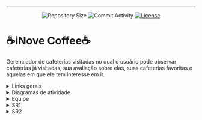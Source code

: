 <hr>
<p align="center">
  <img
    src="https://img.shields.io/github/repo-size/LucasSukar/Projeto2.0-G9?style=flat"
    alt="Repository Size"
  />
  <img
    src="https://img.shields.io/github/commit-activity/t/LucasSukar/Projeto2.0-G9?style=flat&logo=github"
    alt="Commit Activity"
  />
  <a href="LICENSE.md"
    ><img
      src="https://img.shields.io/github/license/LucasSukar/Projeto2.0-G9"
      alt="License"
  /></a>
</p>

# ☕iNove Coffee☕

  Gerenciador de cafeterias visitadas no qual o usuário pode observar cafeterias já visitadas, sua avaliação sobre elas, suas cafeterias favoritas e aquelas em que ele tem interesse em ir.


<details>

<summary>Links gerais</summary>

## 🔗Links gerais🔗

   - Deploy: [inovecoffee.azurewebsites.net](https://inovecoffee.azurewebsites.net/)

   - Jira: https://g9cafe.atlassian.net/jira/software/projects/PJT/boards/1  

   - Google Sites: https://sites.google.com/cesar.school/projetos-2-grupo-nove/in%C3%ADcio

   - Nosso Canal no Youtube : https://www.youtube.com/@INoveCoffee

   - Relatório de Programação em Par: https://docs.google.com/document/d/1tT1aOI1bNuQX62PqV5vBoj1Zjg1ET494rFGXAGmbASU/edit?amp;usp=embed_facebook&pli=1

   - Figma: https://www.figma.com/design/VcNzYoaZ8U8pSmNniSbKWX/Prot%C3%B3tipos-G9?node-id=0-1&t=PRLn2ZlheV4FjNCs-0

</details>

<details>

<summary>Diagramas de atividade</summary>

## Usuário comum

![Imagem do WhatsApp de 2024-06-08 à(s) 18 31 48_c825f1de](https://github.com/LucasSukar/Projeto2.0-G9/assets/142420463/283c2c8b-3546-479e-9b40-8d0bb451bc3a)

## Dono de cafeteria

![Imagem do WhatsApp de 2024-06-08 à(s) 18 31 00_589800df](https://github.com/LucasSukar/Projeto2.0-G9/assets/142420463/5641d3dd-852b-4e44-9ff5-15a9a6601bf6)

</details>

<details>

<summary>Equipe</summary>

## 👤Equipe👤

  - André Castro - alcms@cesar.school 📩
   
  - Caio Lima - clb@cesar.school 📩

  - Diego Vougan - dvss@cesar.school 📩
   
  - Felipe Caminha - fcc3@cesar.school 📩

  - José Braz - jbon@cesar.school 📩
   
  - Lucas Sukar - lfsw@cesar.school 📩

  - Luiz Felipe Pessoa - lfpa@cesar.school 📩

  - Luiza Nogueira - lnn@cesar.school 📩

  - Lunna Rayna - lrccov@cesar.school 📩

  - Marina Machado - mmaf@cesar.school 📩

  - Miguel Becker - mcb4@cesar.school 📩

  - Rodrigo Torres - rtmr@cesar.school 📩

</details>

<details>

<summary>SR1</summary>

  - Link Screencast prototipo lo-fi: https://youtu.be/SuXOQSHHxKM?si=R35TclnKRMp-wZq1

  - Link Screencast Aplicação Web: https://youtu.be/R5HmjUs3CyE?si=oUZa4673nMmMVvT1

![Imagem do WhatsApp de 2024-04-25 à(s) 07 51 03_674332df](https://github.com/LucasSukar/Projeto2.0-G9/assets/142420463/d9ef0948-038e-4318-ad0d-d84936a38b11)

</details>

<details>

<summary>SR2</summary>

  - Link Screencast prototipo lo-fi: https://www.youtube.com/watch?v=NrfMao5S0Ro

  - Link Screencast Aplicação Web: https://www.youtube.com/watch?v=jGb-jFP6ao4

  - Link Screencast E2E: https://www.youtube.com/watch?v=z7Gf_taW2wM

  - Link Screencast CI/CD : https://youtu.be/0Cz_DaNMMwI
   
![Imagem do WhatsApp de 2024-06-09 à(s) 12 28 43_936048e2](https://github.com/LucasSukar/Projeto2.0-G9/assets/142420463/168d197a-1a16-4ec8-9d68-e974b4025f50)

<br>

![Imagem do WhatsApp de 2024-06-09 à(s) 12 34 36_7ad48dff](https://github.com/LucasSukar/Projeto2.0-G9/assets/142420463/8954a8e8-f4bd-406f-9501-5fc827c004c5)

<br>

![Imagem do WhatsApp de 2024-06-09 à(s) 12 35 57_42a03389](https://github.com/LucasSukar/Projeto2.0-G9/assets/142420463/11218b77-3a2a-4b45-b122-d4c480704bf8)


</details>
